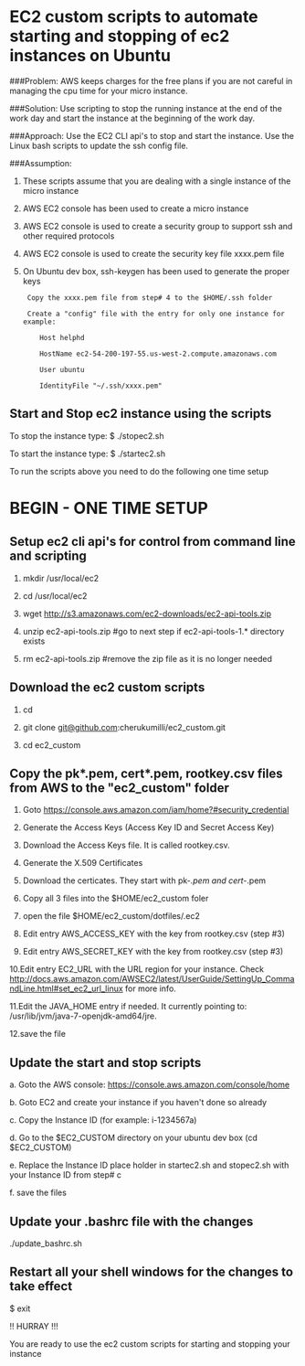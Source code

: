 # EC2 custom scripts to automate starting and stopping of ec2 instances on Ubuntu

###Problem: 
AWS keeps charges for the free plans if you are not careful in managing the cpu time for your micro instance.

###Solution: 
Use scripting to stop the running instance at the end of the work day and start the instance at the beginning of the work day.

###Approach: 
Use the EC2 CLI api's to stop and start the instance. Use the Linux bash scripts to update the ssh config file.

###Assumption: 
1. These scripts assume that you are dealing with a single instance of the micro instance

2. AWS EC2 console has been used to create a micro instance 

3. AWS EC2 console is used to create a security group to support ssh and other required protocols

4. AWS EC2 console is used to create the security key file xxxx.pem file

5. On Ubuntu dev box, ssh-keygen has been used to generate the proper keys

        Copy the xxxx.pem file from step# 4 to the $HOME/.ssh folder

        Create a "config" file with the entry for only one instance for example:

           Host helphd

           HostName ec2-54-200-197-55.us-west-2.compute.amazonaws.com

           User ubuntu

           IdentityFile "~/.ssh/xxxx.pem"
    


## Start and Stop ec2 instance using the scripts
To stop the instance type:
$ ./stopec2.sh

To start the instance type:
$ ./startec2.sh

To run the scripts above you need to do the following one time setup


# BEGIN - ONE TIME SETUP
## Setup ec2 cli api's for control from command line and scripting
1. mkdir /usr/local/ec2

2. cd /usr/local/ec2

3. wget http://s3.amazonaws.com/ec2-downloads/ec2-api-tools.zip

4. unzip ec2-api-tools.zip #go to next step if ec2-api-tools-1.* directory exists

5. rm ec2-api-tools.zip   #remove the zip file as it is no longer needed


## Download the ec2 custom scripts
1. cd 

2. git clone git@github.com:cherukumilli/ec2_custom.git 

3. cd ec2_custom


## Copy the pk*.pem, cert*.pem, rootkey.csv files from AWS to the "ec2_custom" folder
1. Goto https://console.aws.amazon.com/iam/home?#security_credential

2. Generate the Access Keys (Access Key ID and Secret Access Key)

3. Download the Access Keys file. It is called rootkey.csv.

4. Generate the X.509 Certificates

5. Download the certicates. They start with pk-*.pem and cert-*.pem

6. Copy all 3 files into the $HOME/ec2_custom foler

7. open the file $HOME/ec2_custom/dotfiles/.ec2 

8. Edit entry AWS_ACCESS_KEY with the key from rootkey.csv (step #3)

9. Edit entry AWS_SECRET_KEY with the key from rootkey.csv (step #3)

10.Edit entry EC2_URL with the URL region for your instance. Check http://docs.aws.amazon.com/AWSEC2/latest/UserGuide/SettingUp_CommandLine.html#set_ec2_url_linux for more info.

11.Edit the JAVA_HOME entry if needed. It currently pointing to: /usr/lib/jvm/java-7-openjdk-amd64/jre.

12.save the file

## Update the start and stop scripts
a. Goto the AWS console: https://console.aws.amazon.com/console/home

b. Goto EC2 and create your instance if you haven't done so already

c. Copy the Instance ID (for example: i-1234567a)

d. Go to the $EC2_CUSTOM directory on your ubuntu dev box (cd $EC2_CUSTOM)

e. Replace the Instance ID place holder in startec2.sh and stopec2.sh with your Instance ID from step# c

f. save the files

## Update your .bashrc file with the changes
./update_bashrc.sh


## Restart all your shell windows for the changes to take effect
$ exit

!! HURRAY !!!

You are ready to use the ec2 custom scripts for starting and stopping your instance

